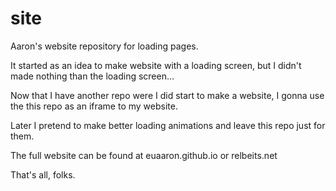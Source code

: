 # site
Aaron's website repository for loading pages.

It started as an idea to make website with a loading screen, but I didn't made nothing than the loading screen... 

Now that I have another repo were I did start to make a website, I gonna use the this repo as an iframe to my website.

Later I pretend to make better loading animations and leave this repo just for them.

The full website can be found at euaaron.github.io or relbeits.net

That's all, folks.
